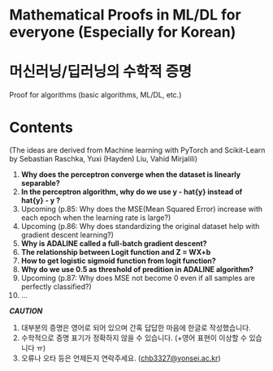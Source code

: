 # Mathematical Proofs in ML/DL for everyone (Especially for Korean)
# 머신러닝/딥러닝의 수학적 증명

Proof for algorithms (basic algorithms, ML/DL, etc.)

<h1><b>Contents</b></h1> 
(The ideas are derived from Machine learning with PyTorch and Scikit-Learn by Sebastian Raschka, Yuxi (Hayden) Liu, Vahid Mirjalili)

1. <b>Why does the perceptron converge when the dataset is linearly separable?</b>
2. <b>In the perceptron algorithm, why do we use  y - hat{y}  instead of hat{y} - y ?</b>
3. Upcoming (p.85: Why does the MSE(Mean Squared Error) increase with each epoch when the learning rate is large?)
4. Upcoming (p.86: Why does standardizing the original dataset help with gradient descent learning?)
5. <b>Why is ADALINE called a full-batch gradient descent?</b>
6. <b>The relationship between Logit function and Z = WX+b</b>
7. <b>How to get logistic sigmoid function from logit function?</b>
8. <b>Why do we use 0.5 as threshold of predition in ADALINE algorithm?</b>
9. Upcoming (p.87: Why does MSE not become 0 even if all samples are perfectly classified?)
10. ...

***CAUTION***
1. 대부분의 증명은 영어로 되어 있으며 간혹 답답한 마음에 한글로 작성했습니다.
2. 수학적으로 증명 표기가 정확하지 않을 수 있습니다. (+영어 표현이 이상할 수 있습니다 ㅠ)
3. 오류나 오타 등은 언제든지 연락주세요. (chb3327@yonsei.ac.kr)
